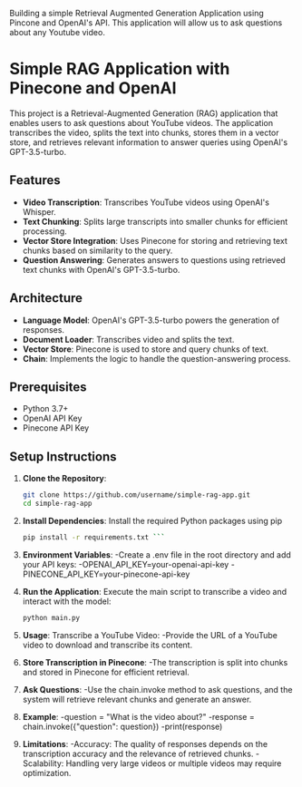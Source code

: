 Building a simple Retrieval Augmented Generation Application using Pincone and OpenAI's API. This application will allow us to ask questions about any Youtube video.

# Simple RAG Application with Pinecone and OpenAI
This project is a Retrieval-Augmented Generation (RAG) application that enables users to ask questions about YouTube videos. The application transcribes the video, splits the text into chunks, stores them in a vector store, and retrieves relevant information to answer queries using OpenAI's GPT-3.5-turbo.

## Features
- **Video Transcription**: Transcribes YouTube videos using OpenAI's Whisper.
- **Text Chunking**: Splits large transcripts into smaller chunks for efficient processing.
- **Vector Store Integration**: Uses Pinecone for storing and retrieving text chunks based on similarity to the query.
- **Question Answering**: Generates answers to questions using retrieved text chunks with OpenAI's GPT-3.5-turbo.

## Architecture
- **Language Model**: OpenAI's GPT-3.5-turbo powers the generation of responses.
- **Document Loader**: Transcribes video and splits the text.
- **Vector Store**: Pinecone is used to store and query chunks of text.
- **Chain**: Implements the logic to handle the question-answering process.

## Prerequisites
- Python 3.7+
- OpenAI API Key
- Pinecone API Key

## Setup Instructions
1. **Clone the Repository**:
   ```bash
   git clone https://github.com/username/simple-rag-app.git
   cd simple-rag-app 

2. **Install Dependencies**:
   Install the required Python packages using pip
   ```bash
   pip install -r requirements.txt ```

3. **Environment Variables**:
   -Create a .env file in the root directory and add your API keys:
   -OPENAI_API_KEY=your-openai-api-key
   -PINECONE_API_KEY=your-pinecone-api-key

4. **Run the Application**:
   Execute the main script to transcribe a video and interact with the model:
   ```bash
   python main.py

5. **Usage**:
   Transcribe a YouTube Video:
   -Provide the URL of a YouTube video to download and transcribe its content.

6. **Store Transcription in Pinecone**:
   -The transcription is split into chunks and stored in Pinecone for efficient retrieval.

7. **Ask Questions**:
   -Use the chain.invoke method to ask questions, and the system will retrieve relevant chunks and generate an answer.

8. **Example**:
   -question = "What is the video about?"
   -response = chain.invoke({"question": question})
   -print(response)

9. **Limitations**:
   -Accuracy: The quality of responses depends on the transcription accuracy and the relevance of retrieved chunks.
   -Scalability: Handling very large videos or multiple videos may require optimization.

